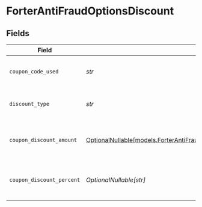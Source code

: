 # ForterAntiFraudOptionsDiscount


## Fields

| Field                                                                                                                                          | Type                                                                                                                                           | Required                                                                                                                                       | Description                                                                                                                                    |
| ---------------------------------------------------------------------------------------------------------------------------------------------- | ---------------------------------------------------------------------------------------------------------------------------------------------- | ---------------------------------------------------------------------------------------------------------------------------------------------- | ---------------------------------------------------------------------------------------------------------------------------------------------- |
| `coupon_code_used`                                                                                                                             | *str*                                                                                                                                          | :heavy_check_mark:                                                                                                                             | The coupon code applied to the order.                                                                                                          |
| `discount_type`                                                                                                                                | *str*                                                                                                                                          | :heavy_check_mark:                                                                                                                             | The type of discount applied to the order.                                                                                                     |
| `coupon_discount_amount`                                                                                                                       | [OptionalNullable[models.ForterAntiFraudOptionsDiscountCouponDiscountAmount]](../models/forterantifraudoptionsdiscountcoupondiscountamount.md) | :heavy_minus_sign:                                                                                                                             | Monetary details of the discount amount.                                                                                                       |
| `coupon_discount_percent`                                                                                                                      | *OptionalNullable[str]*                                                                                                                        | :heavy_minus_sign:                                                                                                                             | The percentage discount applied via the coupon.                                                                                                |